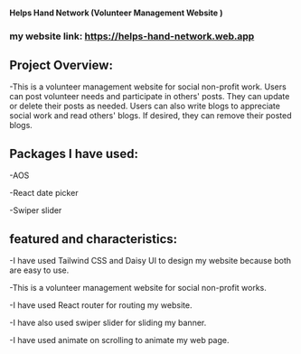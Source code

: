 #### Helps Hand Network (Volunteer Management Website )

### my website link: https://helps-hand-network.web.app

## Project Overview:
-This is a volunteer management website for social non-profit work. Users can post volunteer needs and participate in others' posts. They can update or delete their posts as needed. Users can also write blogs to appreciate social work and read others' blogs. If desired, they can remove their posted blogs.

## Packages I have used:
-AOS

-React date picker

-Swiper slider


## featured and characteristics:
-I have used Tailwind CSS and Daisy UI to design my website because both are easy to use.

-This is a volunteer management website for social non-profit works.

-I have used React router for routing my website.

-I have also used swiper slider for sliding my banner.

-I have used animate on scrolling to animate my web page.

